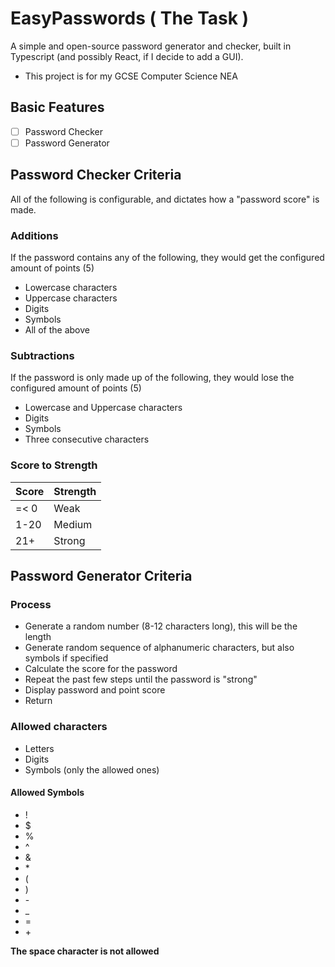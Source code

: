 # EasyPasswords ( The Task )
A simple and open-source password generator and checker, built in Typescript (and possibly React, if I decide to add a GUI).
- This project is for my GCSE Computer Science NEA

## Basic Features
- [ ] Password Checker
- [ ] Password Generator

## Password Checker Criteria
All of the following is configurable, and dictates how a "password score" is made.

### Additions
If the password contains any of the following, they would get the configured amount of points (5)
- Lowercase characters
- Uppercase characters
- Digits
- Symbols
- All of the above

### Subtractions
If the password is only made up of the following, they would lose the configured amount of points (5)
- Lowercase and Uppercase characters
- Digits
- Symbols
- Three consecutive characters

### Score to Strength
| Score | Strength |
| ----- | -------- |
| =< 0  | Weak     |
| 1-20  | Medium   |
| 21+   | Strong   |

## Password Generator Criteria

### Process
- Generate a random number (8-12 characters long), this will be the length
- Generate random sequence of alphanumeric characters, but also symbols if specified
- Calculate the score for the password
- Repeat the past few steps until the password is "strong"
- Display password and point score
- Return

### Allowed characters
- Letters
- Digits
- Symbols (only the allowed ones)

#### Allowed Symbols
- !
- $
- %
- ^
- &
- \*
- (
- )
- \-
- _
- =
- \+

**The space character is not allowed**
